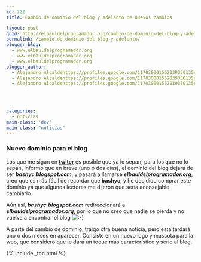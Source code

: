 ```yaml
---
id: 222
title: Cambio de domínio del blog y adelanto de nuevos cambios

layout: post
guid: http://elbauldelprogramador.org/cambio-de-dominio-del-blog-y-adelanto-de-nuevos-cambios/
permalink: /cambio-de-dominio-del-blog-y-adelanto/
blogger_blog:
  - www.elbauldelprogramador.org
  - www.elbauldelprogramador.org
  - www.elbauldelprogramador.org
blogger_author:
  - Alejandro Alcaldehttps://profiles.google.com/117030001562039350135noreply@blogger.com
  - Alejandro Alcaldehttps://profiles.google.com/117030001562039350135noreply@blogger.com
  - Alejandro Alcaldehttps://profiles.google.com/117030001562039350135noreply@blogger.com

  
  
  
categories:
  - noticias
main-class: 'dev'
main-class: "noticias"
---
```

<div class="icoso">
</div>

### Nuevo domínio para el blog

Los que me sigan en **[twiter][1]** es posible que ya lo sepan, para los que no lo sepan, informo que en breve (uno o dos días), el domínio del blog dejará de ser ***bashyc.blogspot.com***, y pasará a llamarse ***elbauldelprogramador.org***, creo que es más fácil de recordar que **bashyc**, y he decidido comprar este domínio ya que algunos lectores me dijeron que sería aconsejable cambiarlo.

Aún así, ***bashyc.blogspot.com*** redireccionará a ***elbauldelprogramador.org***, por lo que no creo que nadie se pierda y no vuelva a encontrar el blog <img src="https://elbauldelprogramador.com/wp-includes/assets/img/smilies/icon_smile.gif" alt=":-)" class="wp-smiley" />

A parte del cambio de domínio, traigo otra buena notícia, pero esta tardará uno o dos meses en aparecer. Consiste en un nuevo logo y mascota para la web, que considero que le dará un toque más característico y serio al blog.



 [1]: http://twitter.com/#!/bashycBlog

{% include _toc.html %}
